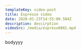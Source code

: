 ```yaml
---
templateKey: video-post
title: Espresso video
date: 2020-01-23T14:55:00.504Z
description: descirption
videoSrc: /media/espreso0801.mp4
---
```

bodyyyy
